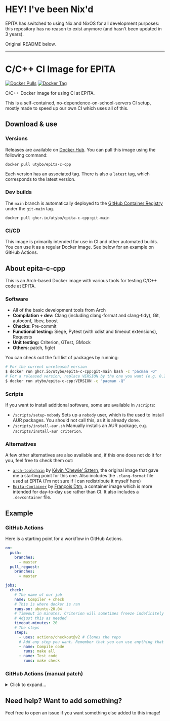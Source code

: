 # HEY! I've been Nix'd

EPITA has switched to using Nix and NixOS for all development purposes: this repository has no reason to exist anymore (and hasn't been updated in 3 years).

Original README below.

---

# C/C++ CI Image for EPITA

[![Docker Pulls](https://img.shields.io/docker/pulls/utybo/epita-c-cpp?logo=docker&logoColor=white&style=for-the-badge)](https://hub.docker.com/r/utybo/epita-c-cpp) [![Docker Tag](https://img.shields.io/docker/v/utybo/epita-c-cpp?label=tag&logo=docker&logoColor=white&style=for-the-badge)](https://hub.docker.com/r/utybo/epita-c-cpp)

C/C++ Docker image for using CI at EPITA.

This is a self-contained, no-dependence-on-school-servers CI setup, mostly made to speed up our own CI which uses all of this.

## Download & use

### Versions

Releases are available on [Docker Hub](https://hub.docker.com/r/utybo/epita-c-cpp). You can pull this image using the following command:

```
docker pull utybo/epita-c-cpp
```

Each version has an associated tag. There is also a `latest` tag, which corresponds to the latest version.

### Dev builds

The `main` branch is automatically deployed to the [GitHub Container Registry](https://ghcr.io/utybo/epita-c-cpp) under the `git-main` tag.

```
docker pull ghcr.io/utybo/epita-c-cpp:git-main
```

### CI/CD

This image is primarily intended for use in CI and other automated builds. You can use it as a regular Docker image. See below for an example on GitHub Actions.

## About epita-c-cpp

This is an Arch-based Docker image with various tools for testing C/C++ code at EPITA.

### Software

- All of the basic development tools from Arch
- **Compilation + dev:** Clang (including clang-format and clang-tidy), Git, autoconf, libev, boost
- **Checks:** Pre-commit
- **Functional testing:** Siege, Pytest (with xdist and timeout extensions), Requests
- **Unit testing:** Criterion, GTest, GMock
- **Others:** patch, figlet

You can check out the full list of packages by running:

```sh
# For the current unreleased version
$ docker run ghcr.io/utybo/epita-c-cpp:git-main bash -c "pacman -Q"
# For a released version, replace VERSION by the one you want (e.g. 0.2.0)
$ docker run utybo/epita-c-cpp:VERSION -c "pacman -Q"
```

### Scripts

If you want to install additional software, some are available in `/scripts`:

- `/scripts/setup-nobody` Sets up a `nobody` user, which is the used to install AUR packages. You should not call this, as it is already done.
- `/scripts/install-aur.sh` Manually installs an AUR package, e.g. `/scripts/install-aur criterion`.

### Alternatives

A few other alternatives are also available and, if this one does not do it for you, feel free to check them out:

- [`arch-toolchain`](https://github.com/chewie/arch-toolchain) by [Kévin 'Chewie' Sztern](https://github.com/chewie), the original image that gave me a starting point for this one. Also includes the `.clang-format` file used at EPITA (I'm not sure if I can redistribute it myself here)
- [`Epita-Container`](https://github.com/FrancoisDtm/Epita-Container) by [François Dtm](https://github.com/FrancoisDtm), a container image which is more intended for day-to-day use rather than CI. It also includes a `.devcontainer` file.

## Example

### GitHub Actions

Here is a starting point for a workflow in GitHub Actions.

```yaml
on:
  push:
    branches:
      - master
  pull_request:
    branches:
      - master

jobs:
  check:
    # The name of our job
    name: Compiler + check
    # This is where docker is ran
    runs-on: ubuntu-20.04
    # Timeout in minutes. Criterion will sometimes freeze indefinitely while running tests.
    # Adjust this as needed
    timeout-minutes: 20
    # The steps
    steps:
      - uses: actions/checkout@v2 # Clones the repo
      # Add any step you want. Remember that you can use anything that is included in this repo!
      - name: Compile code
        runs: make all
      - name: Test code
        runs: make check
```

### GitHub Actions (manual patch)

<details>

<summary>Click to expand...</summary>

**This is no longer necessary, use the regular GitHub Actions file instead.** Previous issues required patching both the glibc inside the container *and* `runc` outside of it. These are no longer necessary (the script for patching the glibc has since then been removed), but the following is still left in case anyone needs it.

Here is a starting point for a workflow in GitHub Actions. Note that, due to [what is explained in this issue](https://github.com/actions/virtual-environments/issues/2658), we needed to manually patch the glibc in the container *and* update `runc` on the host while we waited for a new Docker release.

TL;DR, create a script in a `scripts/` folder in your repo (name it something like `ci.sh` or something) that does everything you want (compiling, etc.)

```yaml
on:
  push:
    branches:
      - master
  pull_request:
    branches:
      - master

jobs:
  check:
    # The name of our job
    name: Compiler + check
    # This is where docker is ran
    runs-on: ubuntu-20.04
    # Timeout in minutes. Criterion will sometimes freeze indefinitely while running tests.
    # Adjust this as needed
    timeout-minutes: 20
    # The steps
    steps:
      # Update runc to a newer version in order to avoid a bug with Arch Linux
      # from https://github.com/zivid/zivid-python/blob/fc31e622161720e0422bfe1bb15d4d3c0be1f972/.github/workflows/main.yml
      - name: update runc
        run: |
          sudo apt-get install --assume-yes libseccomp-dev
          git clone https://github.com/opencontainers/runc
          cd runc && git checkout v1.0.0-rc93 && make -j`nproc` && sudo make install
          cd .. && rm --recursive runc
      # Clone our repo
      - uses: actions/checkout@v2
      # Run the script. Replace scripts/YOUR_SCRIPT_NAME_HERE with wherever your script is.
      - name: Run CI script
        run: |
          docker run \
              --volume $PWD:/host \
              --workdir /host \
              utybo/epita-c-cpp:latest \
              bash -c "scripts/YOUR_SCRIPT_NAME_HERE.sh"
```

This has the severe drawback of only having one step displayed on GitHub Actions for the entire compilation process. We unfortunately cannot do much about this, as we need to run stuff outside of the container (updating runc), then *in* the container (running our CI stuff). This is still a pretty nice workaround.

Here's an example of what the script could look like:

```sh
echo Compiling | figlet

make all

echo Run tests | figlet

make check
```

</details>

## Need help? Want to add something?

Feel free to open an issue if you want something else added to this image!
